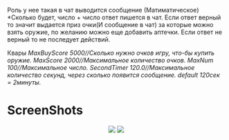 Роль у нее такая в чат выводится сообщение (Матиматическое) *Сколько будет, число + число ответ пишется в чат.
Если ответ верный то значит выдается приз очки(И сообщение в чат) за которые можно взять оружие, по желанию можно еще добавить аптечки.
Если ответ не верный то не последует действий.

Квары
*MaxBuyScore 5000//Сколько нужно очков игру, что-бы купить оружие.
MaxScore 2000//Максимальное количество очков.
MaxNum 100//Максимальное число.
SecondTimer 120.0//Максимальное количество секунд, через сколько появится сообщение. default 120сек = 2минуты.*

# ScreenShots
<p align="center">
  <img src="https://imgur.com/6Ff5UMC">
   <img src="https://imgur.com/1N9jSjJ">
</p>
